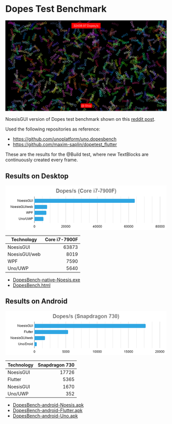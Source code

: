 # Dopes Test Benchmark

![Screenshot](https://raw.githubusercontent.com/Noesis/Noesis.github.io/master/NoesisGUI/Samples/DopesBench/Screenshot.png)

NoesisGUI version of Dopes test benchmark shown on this [reddit post](https://www.reddit.com/r/FlutterDev/comments/gztwcu/flutter_performance_considerations_vs_react_and/?utm_source=share&utm_medium=web2x).

Used the following repositories as reference:
 * https://github.com/unoplatform/uno.dopesbench
 * https://github.com/maxim-saplin/dopetest_flutter

These are the results for the @Build test, where new TextBlocks are continuously created every frame.

## Results on Desktop

![DesktopChart](https://raw.githubusercontent.com/Noesis/Noesis.github.io/master/NoesisGUI/Samples/DopesBench/chartDesktop.png)

| Technology | Core i7-7900F |
| ---------- | ------------: |
| NoesisGUI | 63873 |
| NoesisGUI/web | 8019 |
| WPF | 7590 |
| Uno/UWP | 5640 |

* [DopesBench-native-Noesis.exe](https://github.com/Noesis/Tutorials/releases/download/3.0.0/DopesBench-native-Noesis.exe)
* [DopesBench.html](https://noesisengine.com/webgl/DopesBench.html)

## Results on Android

![AndroidChart](https://raw.githubusercontent.com/Noesis/Noesis.github.io/master/NoesisGUI/Samples/DopesBench/chartAndroid.png)

| Technology | Snapdragon 730 |
| ---------- | -------------: |
| NoesisGUI | 17726 |
| Flutter | 5365 |
| NoesisGUI | 1670 |
| Uno/UWP | 352 |

* [DopesBench-android-Noesis.apk](https://github.com/Noesis/Tutorials/releases/download/3.0.0/DopesBench-android-Noesis.apk)
* [DopesBench-android-Flutter.apk](https://github.com/Noesis/Tutorials/releases/download/3.0.0/DopesBench-android-Flutter.apk)
* [DopesBench-android-Uno.apk](https://github.com/Noesis/Tutorials/releases/download/3.0.0/DopesBench-android-Uno.apk)
